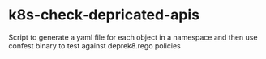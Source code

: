 # k8s-check-depricated-apis
Script to generate a yaml file for each object in a namespace and then use confest binary to test against deprek8.rego policies
